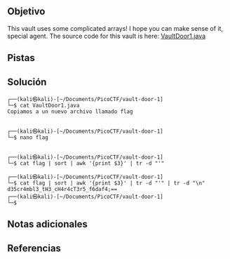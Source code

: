 ## Objetivo

This vault uses some complicated arrays! I hope you can make sense of it, special agent. The source code for this vault is here: [VaultDoor1.java](https://jupiter.challenges.picoctf.org/static/87e103a8db01087de9ccf5a7a022ddf8/VaultDoor1.java)

## Pistas
## Solución

```
┌──(kali㉿kali)-[~/Documents/PicoCTF/vault-door-1]
└─$ cat VaultDoor1.java                                        
Copiamos a un nuevo archivo llamado flag


┌──(kali㉿kali)-[~/Documents/PicoCTF/vault-door-1]
└─$ nano flag       

						   
┌──(kali㉿kali)-[~/Documents/PicoCTF/vault-door-1]
└─$ cat flag | sort | awk '{print $3}' | tr -d "'"

┌──(kali㉿kali)-[~/Documents/PicoCTF/vault-door-1]
└─$ cat flag | sort | awk '{print $3}' | tr -d "'" | tr -d "\n"
d35cr4mbl3_tH3_cH4r4cT3r5_f6daf4;==                                                                                       
┌──(kali㉿kali)-[~/Documents/PicoCTF/vault-door-1]
└─$ 

```

## Notas adicionales
## Referencias